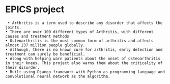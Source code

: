 # EPICS project
     • Arthritis is a term used to describe any disorder that affects the joints.
    • There are over 100 different types of Arthritis, with different causes and treatment methods
    • Osteoarthritis is the most common form of arthritis and affects almost 237 million people globally.
    • Although, there is no known cure for arthritis, early detection and treatment can surely be beneficial.
    • Along with helping warn patients about the onset of osteoarthritis in their knees. This project also warns them about the criticality of their disorder.
    • Built using Django framework with Python as programming language and convolutional neural network as the algorithm.
